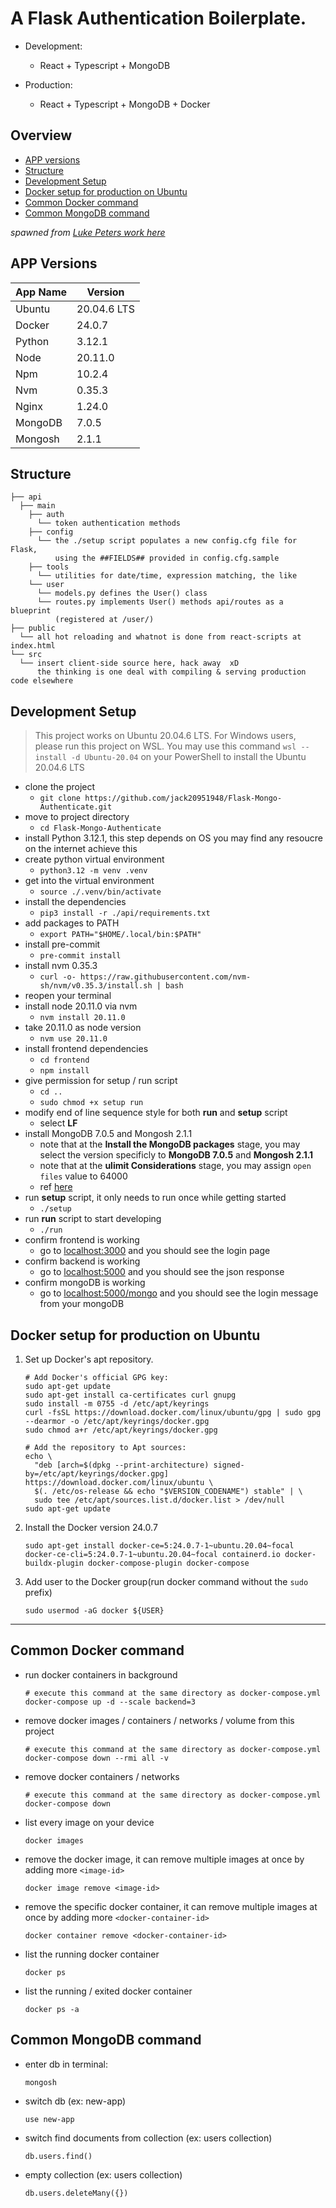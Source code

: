 # A Flask Authentication Boilerplate.
- Development:
  - React + Typescript + MongoDB

- Production:
  - React + Typescript + MongoDB + Docker

## Overview
- [APP versions](#app-versions)
- [Structure](#structure)
- [Development Setup](#development-setup)
- [Docker setup for production on Ubuntu](#docker-setup-for-production-on-ubuntu)
- [Common Docker command](#common-docker-command)
- [Common MongoDB command](#common-mongodb-command)

_spawned from_ [_Luke Peters work here_](https://github.com/LukePeters/flask-mongo-api-boilerplate)

## APP Versions
| App Name | Version |
|----|----|
|Ubuntu|20.04.6 LTS|
|Docker|24.0.7|
|Python|3.12.1|
|Node|20.11.0|
|Npm|10.2.4|
|Nvm|0.35.3|
|Nginx|1.24.0|
|MongoDB|7.0.5|
|Mongosh|2.1.1|

## Structure
```console
├── api
  ├── main
    ├── auth
      └── token authentication methods
    ├── config
      └── the ./setup script populates a new config.cfg file for Flask,
          using the ##FIELDS## provided in config.cfg.sample
    ├── tools
      └── utilities for date/time, expression matching, the like
    └── user
      └── models.py defines the User() class
      └── routes.py implements User() methods api/routes as a blueprint
          (registered at /user/)
├── public
  └── all hot reloading and whatnot is done from react-scripts at index.html
└── src
  └── insert client-side source here, hack away  xD
      the thinking is one deal with compiling & serving production code elsewhere
```

## Development Setup
> This project works on Ubuntu 20.04.6 LTS. For Windows users, please run this project on WSL. You may use this command `wsl --install -d Ubuntu-20.04` on your PowerShell to install the Ubuntu 20.04.6 LTS

- clone the project
  - `git clone https://github.com/jack20951948/Flask-Mongo-Authenticate.git`
- move to project directory
  - `cd Flask-Mongo-Authenticate`
- install Python 3.12.1, this step depends on OS you may find any resoucre on the internet achieve this
- create python virtual environment
  - `python3.12 -m venv .venv`
- get into the virtual environment
  - `source ./.venv/bin/activate`
- install the dependencies
  - `pip3 install -r ./api/requirements.txt`
- add packages to PATH
  - `export PATH="$HOME/.local/bin:$PATH"`
- install pre-commit
  - `pre-commit install`
- install nvm 0.35.3
  - `curl -o- https://raw.githubusercontent.com/nvm-sh/nvm/v0.35.3/install.sh | bash`
- reopen your terminal
- install node 20.11.0 via nvm
  - `nvm install 20.11.0`
- take 20.11.0 as node version
  - `nvm use 20.11.0`
- install frontend dependencies
  - `cd frontend`
  - `npm install`
- give permission for setup / run script
  - `cd ..`
  - `sudo chmod +x setup run`
- modify end of line sequence style for both **run** and **setup** script
  - select **LF**
- install MongoDB 7.0.5 and Mongosh 2.1.1
  - note that at the **Install the MongoDB packages** stage, you may select the version specificly to **MongoDB 7.0.5** and **Mongosh 2.1.1**
  - note that at the  **ulimit Considerations** stage, you may assign `open files` value to 64000
  - ref [here](https://www.mongodb.com/docs/manual/tutorial/install-mongodb-on-ubuntu/)
- run **setup** script, it only needs to run once while getting started
  - `./setup`
- run **run** script to start developing
  - `./run`
- confirm frontend is working
  - go to [localhost:3000](http://localhost:3000/) and you should see the login page
- confirm backend is working
  - go to [localhost:5000](http://localhost:5000/) and you should see the json response
- confirm mongoDB is working
  - go to [localhost:5000/mongo](http://localhost:5000/mongo) and you should see the login message from your mongoDB


## Docker setup for production on Ubuntu
1. Set up Docker's apt repository.
    ```shell
    # Add Docker's official GPG key:
    sudo apt-get update
    sudo apt-get install ca-certificates curl gnupg
    sudo install -m 0755 -d /etc/apt/keyrings
    curl -fsSL https://download.docker.com/linux/ubuntu/gpg | sudo gpg --dearmor -o /etc/apt/keyrings/docker.gpg
    sudo chmod a+r /etc/apt/keyrings/docker.gpg

    # Add the repository to Apt sources:
    echo \
      "deb [arch=$(dpkg --print-architecture) signed-by=/etc/apt/keyrings/docker.gpg] https://download.docker.com/linux/ubuntu \
      $(. /etc/os-release && echo "$VERSION_CODENAME") stable" | \
      sudo tee /etc/apt/sources.list.d/docker.list > /dev/null
    sudo apt-get update
    ```

2. Install the Docker version 24.0.7
    ```shell
    sudo apt-get install docker-ce=5:24.0.7-1~ubuntu.20.04~focal docker-ce-cli=5:24.0.7-1~ubuntu.20.04~focal containerd.io docker-buildx-plugin docker-compose-plugin docker-compose
    ```

3. Add user to the Docker group(run docker command without the `sudo` prefix)
    ```shell
    sudo usermod -aG docker ${USER}
    ```

---


## Common Docker command
- run docker containers in background
    ```shell
    # execute this command at the same directory as docker-compose.yml
    docker-compose up -d --scale backend=3
    ```

- remove docker images / containers / networks / volume from this project
    ```shell
    # execute this command at the same directory as docker-compose.yml
    docker-compose down --rmi all -v
    ```

- remove docker containers / networks
    ```shell
    # execute this command at the same directory as docker-compose.yml
    docker-compose down
    ```

- list every image on your device
    ```shell
    docker images
    ```

- remove the docker image, it can remove multiple images at once by adding more `<image-id>`
    ```shell
    docker image remove <image-id>
    ```

- remove the specific docker container, it can remove multiple images at once by adding more `<docker-container-id>`
    ```shell
    docker container remove <docker-container-id>
    ```

- list the running docker container
    ```shell
    docker ps
    ```

- list the running / exited docker container
    ```shell
    docker ps -a
    ```

## Common MongoDB command
- enter db in terminal:
    ```shell
    mongosh
    ```

- switch db (ex: new-app)
    ```shell
    use new-app
    ```

- switch find documents from collection (ex: users collection)
    ```shell
    db.users.find()
    ```

- empty collection (ex: users collection)
    ```shell
    db.users.deleteMany({})
    ```